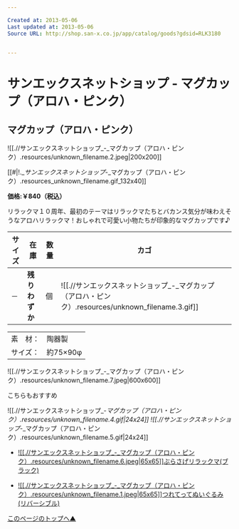 ```yaml
---

Created at: 2013-05-06
Last updated at: 2013-05-06
Source URL: http://shop.san-x.co.jp/app/catalog/goods?gdsid=RLK3180


---
```


# サンエックスネットショップ - マグカップ（アロハ・ピンク）


## マグカップ（アロハ・ピンク）

![[.//サンエックスネットショップ_-_マグカップ（アロハ・ピンク）.resources/unknown_filename.2.jpeg\|200x200]]

[[#|!.__サンエックスネットショップ_-_マグカップ（アロハ・ピンク）.resources_unknown_filename.gif_132x40]]

**価格:￥840（税込）**

リラックマ１０周年、最初のテーマはリラックマたちとバカンス気分が味わえそうなアロハリラックマ！おしゃれで可愛い小物たちが印象的なマグカップです♪

| サイズ | 在庫  | 数量  | カゴ  |
| --- | --- | --- | --- |
| －   | **残りわずか** | 個   | ![[.//サンエックスネットショップ_-_マグカップ（アロハ・ピンク）.resources/unknown_filename.3.gif]] |

|     |     |
| --- | --- |
| 素　材： | 陶器製 |
| サイズ： | 約75×90φ |

![[.//サンエックスネットショップ_-_マグカップ（アロハ・ピンク）.resources/unknown_filename.7.jpeg\|600x600]]

こちらもおすすめ

![[.//サンエックスネットショップ_-_マグカップ（アロハ・ピンク）.resources/unknown_filename.4.gif\|24x24]] ![[.//サンエックスネットショップ_-_マグカップ（アロハ・ピンク）.resources/unknown_filename.5.gif\|24x24]]

* [![[.//サンエックスネットショップ_-_マグカップ（アロハ・ピンク）.resources/unknown_filename.6.jpeg|65x65]]ぶらさげリラックマ(ブラック)](http://shop.san-x.co.jp/app/catalog/goods?gdsid=RLK3313)

* [![[.//サンエックスネットショップ_-_マグカップ（アロハ・ピンク）.resources/unknown_filename.1.jpeg|65x65]]つれてってぬいぐるみ(リバーシブル)](http://shop.san-x.co.jp/app/catalog/goods?gdsid=RLK3314)

[このページのトップへ▲](http://shop.san-x.co.jp/app/catalog/goods?gdsid=RLK3180#top)

